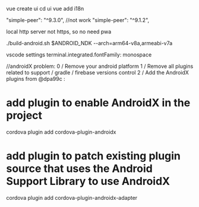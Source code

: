 vue create ui
cd ui
vue add i18n

"simple-peer": "^9.3.0", //not work
"simple-peer": "^9.1.2",

local http server not https, so no need pwa

./build-android.sh $ANDROID_NDK --arch=arm64-v8a,armeabi-v7a

vscode settings
terminal.integrated.fontFamily:  monospace

//androidX problem:
0 / Remove your android platform
1 / Remove all plugins related to support / gradle / firebase versions control
2 / Add the AndroidX plugins from @dpa99c :
# add plugin to enable AndroidX in the project
cordova plugin add cordova-plugin-androidx
# add plugin to patch existing plugin source that uses the Android Support Library to use AndroidX
cordova plugin add cordova-plugin-androidx-adapter